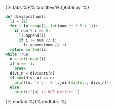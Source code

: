 {% tabs %}{% tab title='BJ_9506.py' %}

```py
def divisors(num):
  li = [1]
  for i in range(2, int(num ** 0.5 + 1)):
    if num % i == 0:
      li.append(i)
      if i != num // i:
        li.append(num // i)
  return sorted(li)
while True:
  n = int(input())
  if n == -1:
    break
  divs_n = divisors(n)
  if sum(divs_n) == n:
    print(n, '=', ' + '.join(map(str, divs_n)))
  else:
    print(f"{n} is NOT perfect.")
```

{% endtab %}{% endtabs %}

